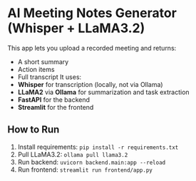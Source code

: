 # AI Meeting Notes Generator (Whisper + LLaMA3.2)
This app lets you upload a recorded meeting and returns:
- A short summary
- Action items
- Full transcript
It uses:
- **Whisper** for transcription (locally, not via Ollama)
- **LLaMA2** via **Ollama** for summarization and task extraction
- **FastAPI** for the backend
- **Streamlit** for the frontend

## How to Run
1. Install requirements: `pip install -r requirements.txt`
2. Pull LLaMA3.2: `ollama pull llama3.2`
3. Run backend: `uvicorn backend.main:app --reload`
4. Run frontend: `streamlit run frontend/app.py`
